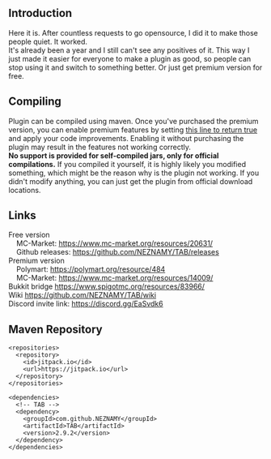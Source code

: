 ## Introduction  
Here it is. After countless requests to go opensource, I did it to make those people quiet. It worked.  
It's already been a year and I still can't see any positives of it. This way I just made it easier for everyone to make a plugin as good, so people can stop using it and switch to something better. Or just get premium version for free.  
  
  
## Compiling
Plugin can be compiled using maven. Once you've purchased the premium version, you can enable premium features by setting [this line to return true](https://github.com/NEZNAMY/TAB/blob/master/shared/src/main/java/me/neznamy/tab/shared/TAB.java#L82) and apply your code improvements. Enabling it without purchasing the plugin may result in the features not working correctly.  
**No support is provided for self-compiled jars, only for official compilations.** If you compiled it yourself, it is highly likely you modified something, which might be the reason why is the plugin not working. If you didn't modify anything, you can just get the plugin from official download locations.
  
  
## Links
Free version  
    MC-Market: https://www.mc-market.org/resources/20631/  
    Github releases: https://github.com/NEZNAMY/TAB/releases  
Premium version  
    Polymart: https://polymart.org/resource/484  
    MC-Market: https://www.mc-market.org/resources/14009/  
Bukkit bridge https://www.spigotmc.org/resources/83966/  
Wiki https://github.com/NEZNAMY/TAB/wiki  
Discord invite link: https://discord.gg/EaSvdk6  


## Maven Repository
```
<repositories>
  <repository>
    <id>jitpack.io</id>
    <url>https://jitpack.io</url>
  </repository>
</repositories>

<dependencies>
  <!-- TAB -->
  <dependency>
    <groupId>com.github.NEZNAMY</groupId>
    <artifactId>TAB</artifactId>
    <version>2.9.2</version>
  </dependency>
</dependencies>
 ```
